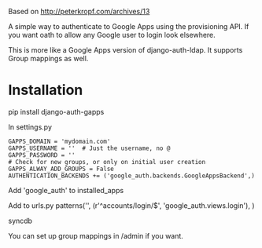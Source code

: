 Based on http://peterkropf.com/archives/13

A simple way to authenticate to Google Apps using the provisioning API. If you want oath to allow any Google user to login look elsewhere.

This is more like a Google Apps version of django-auth-ldap. It supports Group mappings as well.


# Installation
pip install django-auth-gapps

In settings.py

```
GAPPS_DOMAIN = 'mydomain.com'
GAPPS_USERNAME = ''  # Just the username, no @
GAPPS_PASSWORD = ''
# Check for new groups, or only on initial user creation
GAPPS_ALWAY_ADD_GROUPS = False
AUTHENTICATION_BACKENDS += ('google_auth.backends.GoogleAppsBackend',)
```

Add 'google_auth' to installed_apps

Add to urls.py patterns('', (r'^accounts/login/$', 'google_auth.views.login'), )

syncdb

You can set up group mappings in /admin if you want.
